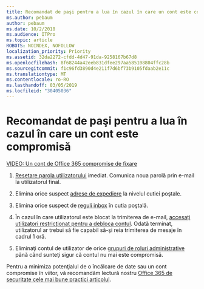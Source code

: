 ```yaml
---
title: Recomandat de paşi pentru a lua în cazul în care un cont este compromisă
ms.author: pebaum
author: pebaum
ms.date: 10/2/2018
ms.audience: ITPro
ms.topic: article
ROBOTS: NOINDEX, NOFOLLOW
localization_priority: Priority
ms.assetid: 32da2272-cfdd-4d47-91da-9258167b67d8
ms.openlocfilehash: 8f68244a42eeb831dfee297aa585108804ffc28b
ms.sourcegitcommit: f1c96fd3890d4e211f7d6bf73b9105fdaab2e11c
ms.translationtype: MT
ms.contentlocale: ro-RO
ms.lasthandoff: 03/05/2019
ms.locfileid: "30405036"
---
```

# <a name="recommended-steps-to-take-if-an-account-is-compromised"></a>Recomandat de paşi pentru a lua în cazul în care un cont este compromisă

[VIDEO: Un cont de Office 365 compromise de fixare](https://www.microsoft.com/videoplayer/embed/RE2jvOb?pid=ocpVideo0-innerdiv-oneplayer&amp;postJsllMsg=true&amp;maskLevel=20&amp;autoplay=true)
  
1. [Resetare parola utilizatorului](https://support.office.com/article/7a5d073b-7fae-4aa5-8f96-9ecd041aba9c) imediat. Comunica noua parolă prin e-mail la utilizatorul final. 
    
2. Elimina orice suspect [adrese de expediere](https://support.office.com/article/ab5eb117-0f22-4fa7-a662-3a6bdb0add74) la nivelul cutiei poştale. 
    
3. Elimina orice suspect de [reguli inbox](https://support.office.com/article/1433E3A0-7FB0-4999-B536-50E05CB67FED) în cutia poştală. 
    
4. În cazul în care utilizatorul este blocat la trimiterea de e-mail, [accesați utilizatori restricţionat pentru a debloca contul](https://protection.office.com/?hash=/restrictedusers). Odată terminat, utilizatorul ar trebui să fie capabil să-şi reia trimiterea de mesaje în cadrul 1 oră.
    
5. Eliminaţi contul de utilizator de orice [grupuri de roluri administrative](https://support.office.com/article/eac4d046-1afd-4f1a-85fc-8219c79e1504) până când sunteţi sigur că contul nu mai este compromisă. 
    
Pentru a minimiza potenţialul de o încălcare de date sau un cont compromise în viitor, vă recomandăm lectură nostru [Office 365 de securitate cele mai bune practici articolul](https://support.office.com/article/9295e396-e53d-49b9-ae9b-0b5828cdedc3).
  

